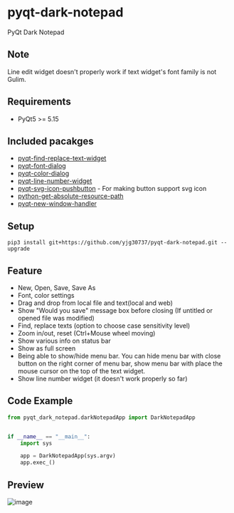 # pyqt-dark-notepad
PyQt Dark Notepad

## Note
Line edit widget doesn't properly work if text widget's font family is not Gulim.

## Requirements
* PyQt5 >= 5.15

## Included pacakges
* <a href="https://github.com/yjg30737/pyqt-find-replace-text-widget.git">pyqt-find-replace-text-widget</a>
* <a href="https://github.com/yjg30737/pyqt-font-dialog.git">pyqt-font-dialog</a>
* <a href="https://github.com/yjg30737/pyqt-color-dialog.git">pyqt-color-dialog</a>
* <a href="https://github.com/yjg30737/pyqt-line-number-widget.git">pyqt-line-number-widget</a>
* <a href="https://github.com/yjg30737/pyqt-svg-icon-pushbutton.git">pyqt-svg-icon-pushbutton</a> - For making button support svg icon
* <a href="https://github.com/yjg30737/python-get-absolute-resource-path.git">python-get-absolute-resource-path</a>
* <a href="https://github.com/yjg30737/pyqt-new-window-handler.git">pyqt-new-window-handler</a>

## Setup
```pip3 install git+https://github.com/yjg30737/pyqt-dark-notepad.git --upgrade```

## Feature
* New, Open, Save, Save As
* Font, color settings
* Drag and drop from local file and text(local and web)
* Show "Would you save" message box before closing (If untitled or opened file was modified)
* Find, replace texts (option to choose case sensitivity level)
* Zoom in/out, reset (Ctrl+Mouse wheel moving)
* Show various info on status bar
* Show as full screen
* Being able to show/hide menu bar. You can hide menu bar with close button on the right corner of menu bar, show menu bar with place the mouse cursor on the top of the text widget.
* Show line number widget (it doesn't work properly so far)

## Code Example
```python
from pyqt_dark_notepad.darkNotepadApp import DarkNotepadApp


if __name__ == "__main__":
    import sys

    app = DarkNotepadApp(sys.argv)
    app.exec_()
```

## Preview
![image](https://user-images.githubusercontent.com/55078043/156080318-f880a636-2190-4238-aa3c-02e662730451.png)
